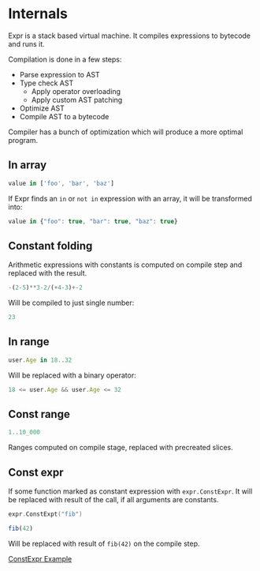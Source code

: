 # Internals

Expr is a stack based virtual machine. It compiles expressions to bytecode and 
runs it. 

Compilation is done in a few steps:
- Parse expression to AST
- Type check AST
  - Apply operator overloading
  - Apply custom AST patching
- Optimize AST
- Compile AST to a bytecode

Compiler has a bunch of optimization which will produce a more optimal program.

## In array

```js
value in ['foo', 'bar', 'baz']
```

If Expr finds an `in` or `not in` expression with an array, it will be 
transformed into:

```js
value in {"foo": true, "bar": true, "baz": true}
```

## Constant folding

Arithmetic expressions with constants is computed on compile step and replaced 
with the result.

```js
-(2-5)**3-2/(+4-3)+-2
```

Will be compiled to just single number:

```js
23
```

## In range

```js
user.Age in 18..32
```

Will be replaced with a binary operator:

```js
18 <= user.Age && user.Age <= 32
```

## Const range

```js
1..10_000
```

Ranges computed on compile stage, replaced with precreated slices.

## Const expr

If some function marked as constant expression with `expr.ConstExpr`. It will be
replaced with result of the call, if all arguments are constants.

```go
expr.ConstExpt("fib")
```

```js
fib(42)
``` 

Will be replaced with result of `fib(42)` on the compile step.

[ConstExpr Example](https://pkg.go.dev/github.com/ilius/expr?tab=doc#ConstExpr)
